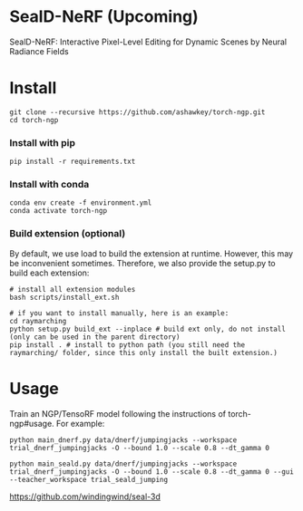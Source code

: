 # SealD-NeRF (Upcoming)
SealD-NeRF: Interactive Pixel-Level Editing for Dynamic Scenes by Neural Radiance Fields

# Install
```
git clone --recursive https://github.com/ashawkey/torch-ngp.git
cd torch-ngp
```
### Install with pip
```
pip install -r requirements.txt
```

### Install with conda
```
conda env create -f environment.yml
conda activate torch-ngp
```

### Build extension (optional)
By default, we use load to build the extension at runtime. However, this may be inconvenient sometimes. Therefore, we also provide the setup.py to build each extension:
```
# install all extension modules
bash scripts/install_ext.sh

# if you want to install manually, here is an example:
cd raymarching
python setup.py build_ext --inplace # build ext only, do not install (only can be used in the parent directory)
pip install . # install to python path (you still need the raymarching/ folder, since this only install the built extension.)
```

# Usage
Train an NGP/TensoRF model following the instructions of torch-ngp#usage. For example:
```
python main_dnerf.py data/dnerf/jumpingjacks --workspace trial_dnerf_jumpingjacks -O --bound 1.0 --scale 0.8 --dt_gamma 0 
```
```
python main_seald.py data/dnerf/jumpingjacks --workspace trial_dnerf_jumpingjacks -O --bound 1.0 --scale 0.8 --dt_gamma 0 --gui --teacher_workspace trial_seald_jumping
```

https://github.com/windingwind/seal-3d
